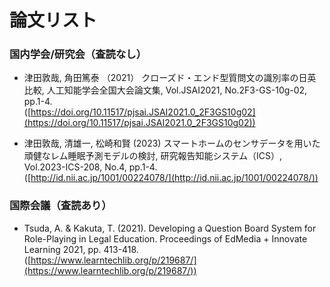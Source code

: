 # 論文リスト

### 国内学会/研究会（査読なし）
- 津田敦哉, 角田篤泰 （2021） クローズド・エンド型質問文の識別率の日英比較, 人工知能学会全国大会論文集, Vol.JSAI2021, No.2F3-GS-10g-02, pp.1-4.  
([https://doi.org/10.11517/pjsai.JSAI2021.0_2F3GS10g02](https://doi.org/10.11517/pjsai.JSAI2021.0_2F3GS10g02))    

- 津田敦哉, 清雄一, 松崎和賢 (2023) スマートホームのセンサデータを用いた頑健なレム睡眠予測モデルの検討, 研究報告知能システム（ICS）, Vol.2023-ICS-208, No.4, pp.1-4.  
([http://id.nii.ac.jp/1001/00224078/](http://id.nii.ac.jp/1001/00224078/))

### 国際会議（査読あり）
- Tsuda, A. & Kakuta, T. (2021). Developing a Question Board System for Role-Playing in Legal Education. Proceedings of EdMedia + Innovate Learning 2021, pp. 413-418.  
([https://www.learntechlib.org/p/219687/](https://www.learntechlib.org/p/219687/))


